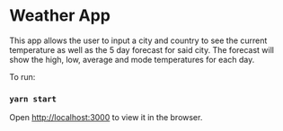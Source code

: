 # Weather App #
This app allows the user to input a city and country to see the current temperature as well as the 5 day forecast for said city. The forecast will show the high, low, average and mode temperatures for each day.

To run:
### `yarn start`

Open [http://localhost:3000](http://localhost:3000) to view it in the browser.


